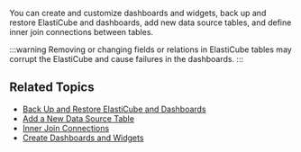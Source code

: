 You can create and customize dashboards and widgets, back up and restore ElastiCube and dashboards, add new data source tables, and define inner join connections between tables.

:::warning
Removing or changing fields or relations in ElastiCube tables may corrupt the ElastiCube and cause failures in the dashboards.
:::

## Related Topics

- [Back Up and Restore ElastiCube and Dashboards](./backup-restore-elasticube-and-dashboards.md)
- [Add a New Data Source Table](./add-data-source-table.md)
- [Inner Join Connections](./inner-join-connections.md)
- [Create Dashboards and Widgets](./create-dashboards-and-widgets.md)